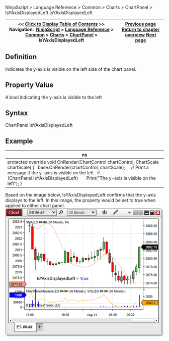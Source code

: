 ﻿
NinjaScript > Language Reference > Common > Charts > ChartPanel > IsYAxisDisplayedLeft
IsYAxisDisplayedLeft

| << [Click to Display Table of Contents](isyacisdisplayedleft_chartpanel.md) >> **Navigation:**     [NinjaScript](ninjascript-1.md) > [Language Reference](language_reference_wip-1.md) > [Common](common-1.md) > [Charts](chart-1.md) > [ChartPanel](chartpanel-1.md) > IsYAxisDisplayedLeft | [Previous page](h_height_chartpanel-1.md) [Return to chapter overview](chartpanel-1.md) [Next page](isyaxisdisplayedoverlay_chartpanel-1.md) |
| --- | --- |

## Definition
Indicates the y-axis is visible on the left side of the chart panel.
## 
## Property Value
A bool indicating the y-axis is visible to the left
 
## Syntax
ChartPanel.IsYAxisDisplayedLeft
## 
## Example
| ns |
| --- |
| protected override void OnRender(ChartControl chartControl, ChartScale chartScale) {    base.OnRender(chartControl, chartScale);      // Print a message if the y-axis is visible on the left    if (ChartPanel.IsYAxisDisplayedLeft)        Print("The y-axis is visible on the left"); } |

Based on the image below, IsYAxisDisplayedLeft confirms that the y-axis displays to the left. In this image, the property would be set to true when applied to either chart panel.
 
![ChartPanel_IsYAxisDisplayedLeft](chartpanel_isyaxisdisplayedleft.png)
